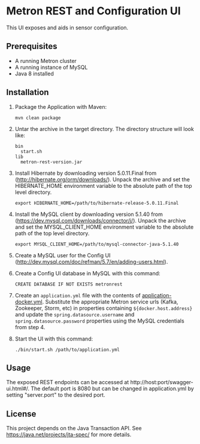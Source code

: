 # Metron REST and Configuration UI

This UI exposes and aids in sensor configuration.

## Prerequisites

* A running Metron cluster
* A running instance of MySQL 
* Java 8 installed

## Installation
1. Package the Application with Maven:
    ```
    mvn clean package
    ```

1. Untar the archive in the target directory.  The directory structure will look like: 
    ```
    bin
      start.sh
    lib
      metron-rest-version.jar
    ```

1. Install Hibernate by downloading version 5.0.11.Final from (http://hibernate.org/orm/downloads/).  Unpack the archive and set the HIBERNATE_HOME environment variable to the absolute path of the top level directory.
    ```
    export HIBERNATE_HOME=/path/to/hibernate-release-5.0.11.Final
    ```

1. Install the MySQL client by downloading version 5.1.40 from (https://dev.mysql.com/downloads/connector/j/).  Unpack the archive and set the MYSQL_CLIENT_HOME environment variable to the absolute path of the top level directory.
    ```
    export MYSQL_CLIENT_HOME=/path/to/mysql-connector-java-5.1.40
    ```
    
1. Create a MySQL user for the Config UI (http://dev.mysql.com/doc/refman/5.7/en/adding-users.html).

1. Create a Config UI database in MySQL with this command:
    ```
    CREATE DATABASE IF NOT EXISTS metronrest
    ```
 
1. Create an `application.yml` file with the contents of [application-docker.yml](src/main/resources/application-docker.yml).  Substitute the appropriate Metron service urls (Kafka, Zookeeper, Storm, etc) in properties containing `${docker.host.address}` and update the `spring.datasource.username` and `spring.datasource.password` properties using the MySQL credentials from step 4.

1. Start the UI with this command:
    ```
    ./bin/start.sh /path/to/application.yml
    ```

## Usage

The exposed REST endpoints can be accessed at http://host:port/swagger-ui.html#/.  The default port is 8080 but can be changed in application.yml by setting "server.port" to the desired port.

## License

This project depends on the Java Transaction API.  See https://java.net/projects/jta-spec/ for more details.